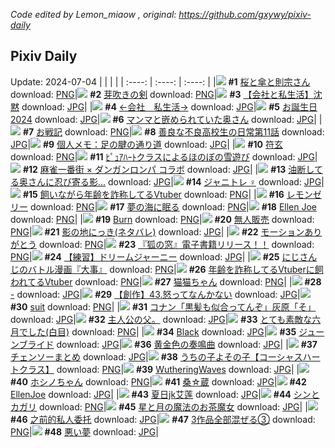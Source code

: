 *Code edited by Lemon_miaow , original: https://github.com/gxywy/pixiv-daily*
## Pixiv Daily 
Update: 2024-07-04
|      |      |      |
| :----: | :----: | :----: |
|![](https://pximg.lemonmiaow.xyz/c/240x480/img-master/img/2024/07/02/00/00/50/120161541_p0_master1200.jpg) **#1** [桜と傘と則宗さん](https://www.pixiv.net/artworks/120161541) download: [PNG](https://pximg.lemonmiaow.xyz/img-original/img/2024/07/02/00/00/50/120161541_p0.png)|![](https://pximg.lemonmiaow.xyz/c/240x480/img-master/img/2024/07/03/00/00/50/120188807_p0_master1200.jpg) **#2** [芽吹きの剣](https://www.pixiv.net/artworks/120188807) download: [PNG](https://pximg.lemonmiaow.xyz/img-original/img/2024/07/03/00/00/50/120188807_p0.png)|![](https://pximg.lemonmiaow.xyz/c/240x480/img-master/img/2024/07/02/11/59/55/120172055_p0_master1200.jpg) **#3** [【会社と私生活】沈黙](https://www.pixiv.net/artworks/120172055) download: [JPG](https://pximg.lemonmiaow.xyz/img-original/img/2024/07/02/11/59/55/120172055_p0.jpg)|
|![](https://pximg.lemonmiaow.xyz/c/240x480/img-master/img/2024/07/03/10/50/30/120198078_p0_master1200.jpg) **#4** [←会社　私生活→](https://www.pixiv.net/artworks/120198078) download: [JPG](https://pximg.lemonmiaow.xyz/img-original/img/2024/07/03/10/50/30/120198078_p0.jpg)|![](https://pximg.lemonmiaow.xyz/c/240x480/img-master/img/2024/07/04/06/04/51/120188800_p0_master1200.jpg) **#5** [お誕生日2024](https://www.pixiv.net/artworks/120188800) download: [JPG](https://pximg.lemonmiaow.xyz/img-original/img/2024/07/04/06/04/51/120188800_p0.jpg)|![](https://pximg.lemonmiaow.xyz/c/240x480/img-master/img/2024/07/02/00/05/24/120161909_p0_master1200.jpg) **#6** [マンマと嵌められていた奥さん](https://www.pixiv.net/artworks/120161909) download: [JPG](https://pximg.lemonmiaow.xyz/img-original/img/2024/07/02/00/05/24/120161909_p0.jpg)|
|![](https://pximg.lemonmiaow.xyz/c/240x480/img-master/img/2024/07/02/19/31/39/120179967_p0_master1200.jpg) **#7** [お戦記](https://www.pixiv.net/artworks/120179967) download: [PNG](https://pximg.lemonmiaow.xyz/img-original/img/2024/07/02/19/31/39/120179967_p0.png)|![](https://pximg.lemonmiaow.xyz/c/240x480/img-master/img/2024/07/03/17/44/41/120189106_p0_master1200.jpg) **#8** [善良な不良高校生の日常第11話](https://www.pixiv.net/artworks/120189106) download: [JPG](https://pximg.lemonmiaow.xyz/img-original/img/2024/07/03/17/44/41/120189106_p0.jpg)|![](https://pximg.lemonmiaow.xyz/c/240x480/img-master/img/2024/07/02/06/00/10/120167698_p0_master1200.jpg) **#9** [個人メモ：足の腱の通り道](https://www.pixiv.net/artworks/120167698) download: [JPG](https://pximg.lemonmiaow.xyz/img-original/img/2024/07/02/06/00/10/120167698_p0.jpg)|
|![](https://pximg.lemonmiaow.xyz/c/240x480/img-master/img/2024/07/02/00/07/46/120162011_p0_master1200.jpg) **#10** [符玄](https://www.pixiv.net/artworks/120162011) download: [PNG](https://pximg.lemonmiaow.xyz/img-original/img/2024/07/02/00/07/46/120162011_p0.png)|![](https://pximg.lemonmiaow.xyz/c/240x480/img-master/img/2024/07/02/17/34/51/120177259_p0_master1200.jpg) **#11** [ﾋﾟｭｱﾊｰﾄクラスによるほのぼの雪遊び](https://www.pixiv.net/artworks/120177259) download: [JPG](https://pximg.lemonmiaow.xyz/img-original/img/2024/07/02/17/34/51/120177259_p0.jpg)|![](https://pximg.lemonmiaow.xyz/c/240x480/img-master/img/2024/07/03/00/00/19/120188710_p0_master1200.jpg) **#12** [麻雀一番街 × ダンガンロンパ コラボ](https://www.pixiv.net/artworks/120188710) download: [JPG](https://pximg.lemonmiaow.xyz/img-original/img/2024/07/03/00/00/19/120188710_p0.jpg)|
|![](https://pximg.lemonmiaow.xyz/c/240x480/img-master/img/2024/07/03/00/04/57/120189087_p0_master1200.jpg) **#13** [油断してる奥さんに忍び寄る影...](https://www.pixiv.net/artworks/120189087) download: [JPG](https://pximg.lemonmiaow.xyz/img-original/img/2024/07/03/00/04/57/120189087_p0.jpg)|![](https://pximg.lemonmiaow.xyz/c/240x480/img-master/img/2024/07/02/21/00/59/120182596_p0_master1200.jpg) **#14** [ジャニトレ︎︎ ♀](https://www.pixiv.net/artworks/120182596) download: [JPG](https://pximg.lemonmiaow.xyz/img-original/img/2024/07/02/21/00/59/120182596_p0.jpg)|![](https://pximg.lemonmiaow.xyz/c/240x480/img-master/img/2024/07/02/21/50/27/120184178_p0_master1200.jpg) **#15** [飼いながら年齢を詐称してるVtuber](https://www.pixiv.net/artworks/120184178) download: [PNG](https://pximg.lemonmiaow.xyz/img-original/img/2024/07/02/21/50/27/120184178_p0.png)|
|![](https://pximg.lemonmiaow.xyz/c/240x480/img-master/img/2024/07/03/21/34/56/120211050_p0_master1200.jpg) **#16** [レモンゼリー](https://www.pixiv.net/artworks/120211050) download: [PNG](https://pximg.lemonmiaow.xyz/img-original/img/2024/07/03/21/34/56/120211050_p0.png)|![](https://pximg.lemonmiaow.xyz/c/240x480/img-master/img/2024/07/03/02/21/24/120192333_p0_master1200.jpg) **#17** [夢の海に眠る](https://www.pixiv.net/artworks/120192333) download: [PNG](https://pximg.lemonmiaow.xyz/img-original/img/2024/07/03/02/21/24/120192333_p0.png)|![](https://pximg.lemonmiaow.xyz/c/240x480/img-master/img/2024/07/03/13/13/17/120200289_p0_master1200.jpg) **#18** [Ellen Joe](https://www.pixiv.net/artworks/120200289) download: [PNG](https://pximg.lemonmiaow.xyz/img-original/img/2024/07/03/13/13/17/120200289_p0.png)|
|![](https://pximg.lemonmiaow.xyz/c/240x480/img-master/img/2024/07/02/00/00/40/120161516_p0_master1200.jpg) **#19** [Burn](https://www.pixiv.net/artworks/120161516) download: [PNG](https://pximg.lemonmiaow.xyz/img-original/img/2024/07/02/00/00/40/120161516_p0.png)|![](https://pximg.lemonmiaow.xyz/c/240x480/img-master/img/2024/07/02/00/03/20/120161776_p0_master1200.jpg) **#20** [無人販売](https://www.pixiv.net/artworks/120161776) download: [PNG](https://pximg.lemonmiaow.xyz/img-original/img/2024/07/02/00/03/20/120161776_p0.png)|![](https://pximg.lemonmiaow.xyz/c/240x480/img-master/img/2024/07/02/01/07/19/120163750_p0_master1200.jpg) **#21** [影の地にっき(ネタバレ)](https://www.pixiv.net/artworks/120163750) download: [JPG](https://pximg.lemonmiaow.xyz/img-original/img/2024/07/02/01/07/19/120163750_p0.jpg)|
|![](https://pximg.lemonmiaow.xyz/c/240x480/img-master/img/2024/07/02/22/09/25/120184849_p0_master1200.jpg) **#22** [モーションありがとう](https://www.pixiv.net/artworks/120184849) download: [PNG](https://pximg.lemonmiaow.xyz/img-original/img/2024/07/02/22/09/25/120184849_p0.png)|![](https://pximg.lemonmiaow.xyz/c/240x480/img-master/img/2024/07/02/11/47/57/120171861_p0_master1200.jpg) **#23** [『狐の窓』電子書籍リリース！！](https://www.pixiv.net/artworks/120171861) download: [PNG](https://pximg.lemonmiaow.xyz/img-original/img/2024/07/02/11/47/57/120171861_p0.png)|![](https://pximg.lemonmiaow.xyz/c/240x480/img-master/img/2024/07/02/15/07/32/120174924_p0_master1200.jpg) **#24** [【練習】ドリームジャーニー](https://www.pixiv.net/artworks/120174924) download: [JPG](https://pximg.lemonmiaow.xyz/img-original/img/2024/07/02/15/07/32/120174924_p0.jpg)|
|![](https://pximg.lemonmiaow.xyz/c/240x480/img-master/img/2024/07/03/20/01/37/120208186_p0_master1200.jpg) **#25** [にじさんじのバトル漫画『大事』](https://www.pixiv.net/artworks/120208186) download: [PNG](https://pximg.lemonmiaow.xyz/img-original/img/2024/07/03/20/01/37/120208186_p0.png)|![](https://pximg.lemonmiaow.xyz/c/240x480/img-master/img/2024/07/03/20/08/09/120208338_p0_master1200.jpg) **#26** [年齢を詐称してるVtuberに飼われてるVtuber](https://www.pixiv.net/artworks/120208338) download: [PNG](https://pximg.lemonmiaow.xyz/img-original/img/2024/07/03/20/08/09/120208338_p0.png)|![](https://pximg.lemonmiaow.xyz/c/240x480/img-master/img/2024/07/02/00/02/40/120161720_p0_master1200.jpg) **#27** [猫猫ちゃん](https://www.pixiv.net/artworks/120161720) download: [PNG](https://pximg.lemonmiaow.xyz/img-original/img/2024/07/02/00/02/40/120161720_p0.png)|
|![](https://pximg.lemonmiaow.xyz/c/240x480/img-master/img/2024/07/03/16/16/19/120188734_p0_master1200.jpg) **#28** [-](https://www.pixiv.net/artworks/120188734) download: [JPG](https://pximg.lemonmiaow.xyz/img-original/img/2024/07/03/16/16/19/120188734_p0.jpg)|![](https://pximg.lemonmiaow.xyz/c/240x480/img-master/img/2024/07/02/19/23/59/120179756_p0_master1200.jpg) **#29** [【創作】43.怒ってなんかない](https://www.pixiv.net/artworks/120179756) download: [JPG](https://pximg.lemonmiaow.xyz/img-original/img/2024/07/02/19/23/59/120179756_p0.jpg)|![](https://pximg.lemonmiaow.xyz/c/240x480/img-master/img/2024/07/03/04/17/51/120193666_p0_master1200.jpg) **#30** [suit](https://www.pixiv.net/artworks/120193666) download: [PNG](https://pximg.lemonmiaow.xyz/img-original/img/2024/07/03/04/17/51/120193666_p0.png)|
|![](https://pximg.lemonmiaow.xyz/c/240x480/img-master/img/2024/07/02/17/08/01/120176777_p0_master1200.jpg) **#31** [コナン「黒髪も似合ってんぞ」灰原「そ」](https://www.pixiv.net/artworks/120176777) download: [JPG](https://pximg.lemonmiaow.xyz/img-original/img/2024/07/02/17/08/01/120176777_p0.jpg)|![](https://pximg.lemonmiaow.xyz/c/240x480/img-master/img/2024/07/03/08/13/07/120196211_p0_master1200.jpg) **#32** [主人公の父。](https://www.pixiv.net/artworks/120196211) download: [JPG](https://pximg.lemonmiaow.xyz/img-original/img/2024/07/03/08/13/07/120196211_p0.jpg)|![](https://pximg.lemonmiaow.xyz/c/240x480/img-master/img/2024/07/02/01/09/53/120163818_p0_master1200.jpg) **#33** [とても素敵な六月でした(白目)](https://www.pixiv.net/artworks/120163818) download: [PNG](https://pximg.lemonmiaow.xyz/img-original/img/2024/07/02/01/09/53/120163818_p0.png)|
|![](https://pximg.lemonmiaow.xyz/c/240x480/img-master/img/2024/07/03/19/27/27/120207249_p0_master1200.jpg) **#34** [Black](https://www.pixiv.net/artworks/120207249) download: [JPG](https://pximg.lemonmiaow.xyz/img-original/img/2024/07/03/19/27/27/120207249_p0.jpg)|![](https://pximg.lemonmiaow.xyz/c/240x480/img-master/img/2024/07/02/16/42/57/120176330_p0_master1200.jpg) **#35** [ジューンブライド](https://www.pixiv.net/artworks/120176330) download: [JPG](https://pximg.lemonmiaow.xyz/img-original/img/2024/07/02/16/42/57/120176330_p0.jpg)|![](https://pximg.lemonmiaow.xyz/c/240x480/img-master/img/2024/07/03/19/59/43/120208024_p0_master1200.jpg) **#36** [黄金色の奏鳴曲](https://www.pixiv.net/artworks/120208024) download: [JPG](https://pximg.lemonmiaow.xyz/img-original/img/2024/07/03/19/59/43/120208024_p0.jpg)|
|![](https://pximg.lemonmiaow.xyz/c/240x480/img-master/img/2024/07/03/15/13/25/120202021_p0_master1200.jpg) **#37** [チェンソーまとめ](https://www.pixiv.net/artworks/120202021) download: [JPG](https://pximg.lemonmiaow.xyz/img-original/img/2024/07/03/15/13/25/120202021_p0.jpg)|![](https://pximg.lemonmiaow.xyz/c/240x480/img-master/img/2024/07/02/20/19/31/120181341_p0_master1200.jpg) **#38** [うちの子よその子【コーシャスハートクラス】](https://www.pixiv.net/artworks/120181341) download: [PNG](https://pximg.lemonmiaow.xyz/img-original/img/2024/07/02/20/19/31/120181341_p0.png)|![](https://pximg.lemonmiaow.xyz/c/240x480/img-master/img/2024/07/03/13/45/35/120200690_p0_master1200.jpg) **#39** [WutheringWaves](https://www.pixiv.net/artworks/120200690) download: [JPG](https://pximg.lemonmiaow.xyz/img-original/img/2024/07/03/13/45/35/120200690_p0.jpg)|
|![](https://pximg.lemonmiaow.xyz/c/240x480/img-master/img/2024/07/02/12/07/16/120172267_p0_master1200.jpg) **#40** [ホシノちゃん](https://www.pixiv.net/artworks/120172267) download: [PNG](https://pximg.lemonmiaow.xyz/img-original/img/2024/07/02/12/07/16/120172267_p0.png)|![](https://pximg.lemonmiaow.xyz/c/240x480/img-master/img/2024/07/03/00/12/10/120189412_p0_master1200.jpg) **#41** [桑☆蔵](https://www.pixiv.net/artworks/120189412) download: [JPG](https://pximg.lemonmiaow.xyz/img-original/img/2024/07/03/00/12/10/120189412_p0.jpg)|![](https://pximg.lemonmiaow.xyz/c/240x480/img-master/img/2024/07/03/13/40/52/120200627_p0_master1200.jpg) **#42** [EllenJoe](https://www.pixiv.net/artworks/120200627) download: [JPG](https://pximg.lemonmiaow.xyz/img-original/img/2024/07/03/13/40/52/120200627_p0.jpg)|
|![](https://pximg.lemonmiaow.xyz/c/240x480/img-master/img/2024/07/02/18/46/52/120178843_p0_master1200.jpg) **#43** [夏日jk艾莲](https://www.pixiv.net/artworks/120178843) download: [JPG](https://pximg.lemonmiaow.xyz/img-original/img/2024/07/02/18/46/52/120178843_p0.jpg)|![](https://pximg.lemonmiaow.xyz/c/240x480/img-master/img/2024/07/02/20/26/12/120181504_p0_master1200.jpg) **#44** [シンとカガリ](https://www.pixiv.net/artworks/120181504) download: [PNG](https://pximg.lemonmiaow.xyz/img-original/img/2024/07/02/20/26/12/120181504_p0.png)|![](https://pximg.lemonmiaow.xyz/c/240x480/img-master/img/2024/07/02/19/39/16/120180161_p0_master1200.jpg) **#45** [星と月の魔法のお茶魔女](https://www.pixiv.net/artworks/120180161) download: [JPG](https://pximg.lemonmiaow.xyz/img-original/img/2024/07/02/19/39/16/120180161_p0.jpg)|
|![](https://pximg.lemonmiaow.xyz/c/240x480/img-master/img/2024/07/03/12/42/27/120199815_p0_master1200.jpg) **#46** [之前的私人委托](https://www.pixiv.net/artworks/120199815) download: [JPG](https://pximg.lemonmiaow.xyz/img-original/img/2024/07/03/12/42/27/120199815_p0.jpg)|![](https://pximg.lemonmiaow.xyz/c/240x480/img-master/img/2024/07/02/17/01/44/120176676_p0_master1200.jpg) **#47** [3作品全部混ぜる③](https://www.pixiv.net/artworks/120176676) download: [PNG](https://pximg.lemonmiaow.xyz/img-original/img/2024/07/02/17/01/44/120176676_p0.png)|![](https://pximg.lemonmiaow.xyz/c/240x480/img-master/img/2024/07/03/02/25/58/120192399_p0_master1200.jpg) **#48** [悪い夢](https://www.pixiv.net/artworks/120192399) download: [JPG](https://pximg.lemonmiaow.xyz/img-original/img/2024/07/03/02/25/58/120192399_p0.jpg)|
